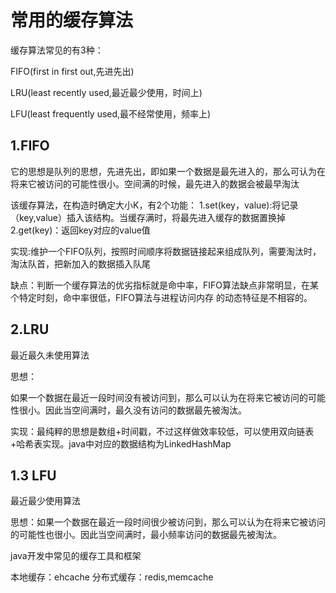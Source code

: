 # 常用的缓存算法

缓存算法常见的有3种：

FIFO(first in first out,先进先出)

LRU(least recently used,最近最少使用，时间上)

LFU(least frequently used,最不经常使用，频率上)


## 1.FIFO

它的思想是队列的思想，先进先出，即如果一个数据是最先进入的，那么可认为在将来它被访问的可能性很小。空间满的时候，最先进入的数据会被最早淘汰

该缓存算法，在构造时确定大小K，有2个功能：
1.set(key，value):将记录（key,value）插入该结构。当缓存满时，将最先进入缓存的数据置换掉
2.get(key)：返回key对应的value值

实现:维护一个FIFO队列，按照时间顺序将数据链接起来组成队列，需要淘汰时，淘汰队首，把新加入的数据插入队尾

缺点：判断一个缓存算法的优劣指标就是命中率，FIFO算法缺点非常明显，在某个特定时刻，命中率很低，FIFO算法与进程访问内存
的动态特征是不相容的。

## 2.LRU

最近最久未使用算法

思想：

如果一个数据在最近一段时间没有被访问到，那么可以认为在将来它被访问的可能性很小。因此当空间满时，最久没有访问的数据最先被淘汰。

实现：最纯粹的思想是数组+时间戳，不过这样做效率较低，可以使用双向链表+哈希表实现。java中对应的数据结构为LinkedHashMap

## 1.3 LFU

最近最少使用算法

思想：如果一个数据在最近一段时间很少被访问到，那么可以认为在将来它被访问的可能性也很小。因此当空间满时，最小频率访问的数据最先被淘汰。


java开发中常见的缓存工具和框架

本地缓存：ehcache
分布式缓存：redis,memcache




























































